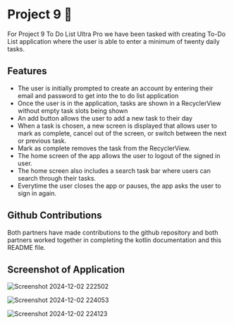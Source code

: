 # Project 9 📝

For Project 9 To Do List Ultra Pro we have been tasked with creating To-Do List application where the user is able to enter a minimum of twenty daily tasks.

## Features

- The user is initially prompted to create an account by entering their email and password to get into the to do list application
- Once the user is in the application, tasks are shown in a RecyclerView without empty task slots being shown
- An add button allows the user to add a new task to their day 
- When a task is chosen, a new screen is displayed that allows user to mark as complete, cancel out of the screen, or switch between the next or previous task.
- Mark as complete removes the task from the RecyclerView.
- The home screen of the app allows the user to logout of the signed in user.
- The home screen also includes a search task bar where users can search through their tasks.
- Everytime the user closes the app or pauses, the app asks the user to sign in again. 

## Github Contributions

Both partners have made contributions to the github repository and both partners worked together in completing the kotlin documentation and this README file.

## Screenshot of Application
![Screenshot 2024-12-02 222502](https://github.com/user-attachments/assets/a988e56e-a562-4e5a-8ee3-df8a02bb8c0d)

![Screenshot 2024-12-02 224053](https://github.com/user-attachments/assets/00e061f8-02a5-4da4-8d35-112b259bd28a)

![Screenshot 2024-12-02 224123](https://github.com/user-attachments/assets/b14c20a6-f702-4401-ad54-e111a430ebf2)

